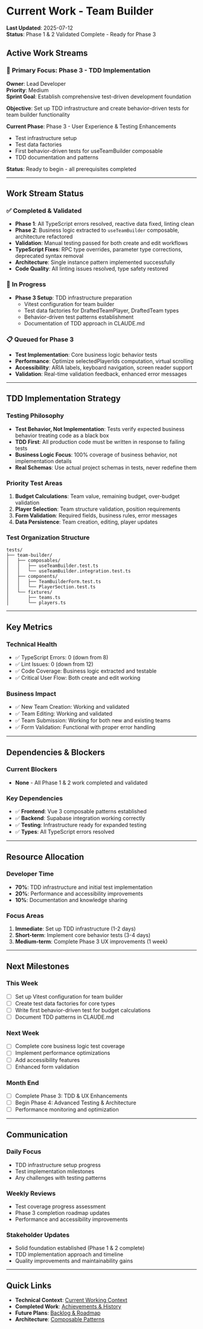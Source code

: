 # Current Work - Team Builder

**Last Updated**: 2025-07-12  
**Status**: Phase 1 & 2 Validated Complete - Ready for Phase 3  

## Active Work Streams

### 🎯 **Primary Focus: Phase 3 - TDD Implementation**
**Owner**: Lead Developer  
**Priority**: Medium  
**Sprint Goal**: Establish comprehensive test-driven development foundation  

**Objective**: Set up TDD infrastructure and create behavior-driven tests for team builder functionality

**Current Phase**: Phase 3 - User Experience & Testing Enhancements
- Test infrastructure setup
- Test data factories 
- First behavior-driven tests for useTeamBuilder composable
- TDD documentation and patterns

**Status**: Ready to begin - all prerequisites completed

---

## Work Stream Status

### ✅ **Completed & Validated**
- **Phase 1**: All TypeScript errors resolved, reactive data fixed, linting clean
- **Phase 2**: Business logic extracted to `useTeamBuilder` composable, architecture refactored
- **Validation**: Manual testing passed for both create and edit workflows
- **TypeScript Fixes**: RPC type overrides, parameter type corrections, deprecated syntax removal
- **Architecture**: Single instance pattern implemented successfully
- **Code Quality**: All linting issues resolved, type safety restored

### 🔄 **In Progress**
- **Phase 3 Setup**: TDD infrastructure preparation
  - Vitest configuration for team builder
  - Test data factories for DraftedTeamPlayer, DraftedTeam types
  - Behavior-driven test patterns establishment
  - Documentation of TDD approach in CLAUDE.md

### 📋 **Queued for Phase 3**
- **Test Implementation**: Core business logic behavior tests
- **Performance**: Optimize selectedPlayerIds computation, virtual scrolling
- **Accessibility**: ARIA labels, keyboard navigation, screen reader support
- **Validation**: Real-time validation feedback, enhanced error messages

---

## TDD Implementation Strategy

### Testing Philosophy
- **Test Behavior, Not Implementation**: Tests verify expected business behavior treating code as a black box
- **TDD First**: All production code must be written in response to failing tests
- **Business Logic Focus**: 100% coverage of business behavior, not implementation details
- **Real Schemas**: Use actual project schemas in tests, never redefine them

### Priority Test Areas
1. **Budget Calculations**: Team value, remaining budget, over-budget validation
2. **Player Selection**: Team structure validation, position requirements
3. **Form Validation**: Required fields, business rules, error messages
4. **Data Persistence**: Team creation, editing, player updates

### Test Organization Structure
```
tests/
├── team-builder/
│   ├── composables/
│   │   ├── useTeamBuilder.test.ts
│   │   └── useTeamBuilder.integration.test.ts
│   ├── components/
│   │   ├── TeamBuilderForm.test.ts
│   │   └── PlayerSection.test.ts
│   └── fixtures/
│       ├── teams.ts
│       └── players.ts
```

---

## Key Metrics

### Technical Health
- ✅ TypeScript Errors: 0 (down from 8)
- ✅ Lint Issues: 0 (down from 12) 
- ✅ Code Coverage: Business logic extracted and testable
- ✅ Critical User Flow: Both create and edit working

### Business Impact
- ✅ New Team Creation: Working and validated
- ✅ Team Editing: Working and validated
- ✅ Team Submission: Working for both new and existing teams
- ✅ Form Validation: Functional with proper error handling

---

## Dependencies & Blockers

### Current Blockers
- **None** - All Phase 1 & 2 work completed and validated

### Key Dependencies
- ✅ **Frontend**: Vue 3 composable patterns established
- ✅ **Backend**: Supabase integration working correctly
- ✅ **Testing**: Infrastructure ready for expanded testing
- ✅ **Types**: All TypeScript errors resolved

---

## Resource Allocation

### Developer Time
- **70%**: TDD infrastructure and initial test implementation
- **20%**: Performance and accessibility improvements  
- **10%**: Documentation and knowledge sharing

### Focus Areas
1. **Immediate**: Set up TDD infrastructure (1-2 days)
2. **Short-term**: Implement core behavior tests (3-4 days)
3. **Medium-term**: Complete Phase 3 UX improvements (1 week)

---

## Next Milestones

### This Week
- [ ] Set up Vitest configuration for team builder
- [ ] Create test data factories for core types
- [ ] Write first behavior-driven test for budget calculations
- [ ] Document TDD patterns in CLAUDE.md

### Next Week  
- [ ] Complete core business logic test coverage
- [ ] Implement performance optimizations
- [ ] Add accessibility features
- [ ] Enhanced form validation

### Month End
- [ ] Complete Phase 3: TDD & UX Enhancements
- [ ] Begin Phase 4: Advanced Testing & Architecture
- [ ] Performance monitoring and optimization

---

## Communication

### Daily Focus
- TDD infrastructure setup progress
- Test implementation milestones
- Any challenges with testing patterns

### Weekly Reviews
- Test coverage progress assessment
- Phase 3 completion roadmap updates
- Performance and accessibility improvements

### Stakeholder Updates
- Solid foundation established (Phase 1 & 2 complete)
- TDD implementation approach and timeline
- Quality improvements and maintainability gains

---

## Quick Links

- **Technical Context**: [Current Working Context](../_work/current-context.md)
- **Completed Work**: [Achievements & History](./completed.md)
- **Future Plans**: [Backlog & Roadmap](./backlog.md)
- **Architecture**: [Composable Patterns](../lessons-learned/composable-architecture.md)